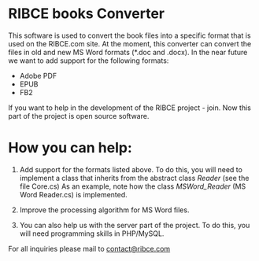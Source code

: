 RIBCE books Converter
=====================

This software is used to convert the book files into a specific format that is used on the RIBCE.com site. 
At the moment, this converter can convert the files in old and new MS Word formats (*.doc and .docx).
In the near future we want to add support for the following formats: 

- Adobe PDF
- EPUB 
- FB2 

If you want to help in the development of the RIBCE project - join.
Now this part of the project is open source software. 

How you can help: 
======================= 

1) Add support for the formats listed above. To do this, you will need to implement a class that inherits from the abstract class *Reader* (see the file Core.cs) As an example, note how the class *MSWord_Reader* (MS Word Reader.cs) is implemented. 

2) Improve the processing algorithm for MS Word files. 

3) You can also help us with the server part of the project. To do this, you will need programming skills in PHP/MySQL.

For all inquiries please mail to contact@ribce.com

